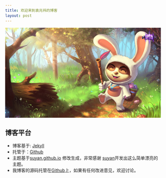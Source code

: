 ```yaml
---
title: 欢迎来到袁兆祎的博客
layout: post
---
```

![image](/assets/img/index.jpg)

## 博客平台

- 博客基于: [Jekyll](http://jekyllrb.com/)
- 托管于：[Github](https://pages.github.com)
- 主题基于[suyan.github.io](https://github.com/suyan/suyan.github.io) 修改生成，非常感谢 [suyan](https://github.com/suyan/suyan.github.io)开发出这么简单漂亮的主题。
- 我博客的源码托管在[Github](https://github.com/Flyingon/Flyingon.github.io)上，如果有任何改进意见，欢迎讨论。
